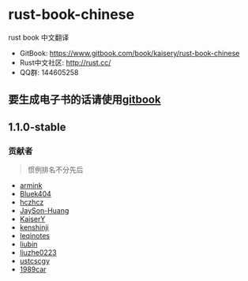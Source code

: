 # rust-book-chinese
rust book 中文翻译

* GitBook: https://www.gitbook.com/book/kaisery/rust-book-chinese
* Rust中文社区: http://rust.cc/
* QQ群: 144605258

## 要生成电子书的话请使用[gitbook](https://github.com/GitbookIO/gitbook)

## 1.1.0-stable

### 贡献者
> 惯例排名不分先后

* [armink](https://github.com/armink)
* [Bluek404](https://github.com/Bluek404)
* [hczhcz](https://github.com/hczhcz)
* [JaySon-Huang](https://github.com/JaySon-Huang)
* [KaiserY](https://github.com/KaiserY)
* [kenshinji](https://github.com/kenshinji)
* [leqinotes](https://github.com/leqinotes)
* [liubin](https://github.com/liubin)
* [liuzhe0223](https://github.com/liuzhe0223)
* [ustcscgy](https://github.com/ustcscgy)
* [1989car](https://github.com/1989car)
